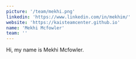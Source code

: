 ```yaml
---
picture: '/team/mekhi.png'
linkedin: 'https://www.linkedin.com/in/mekhim/'
website: 'https://kaisteamcenter.github.io'
name: 'Mekhi Mcfowler'
team: ''
---
```


Hi, my name is Mekhi Mcfowler.